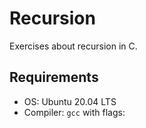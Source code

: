 # Recursion

Exercises about recursion in C.

## Requirements
- OS: Ubuntu 20.04 LTS
- Compiler: `gcc` with flags:
